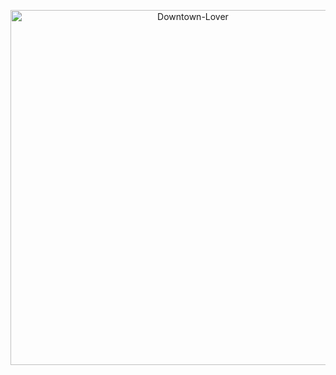 <p align="center">
    <img alt="Downtown-Lover" src="http://i.cubeupload.com/3SvRwq.png" width="568">
</p>
